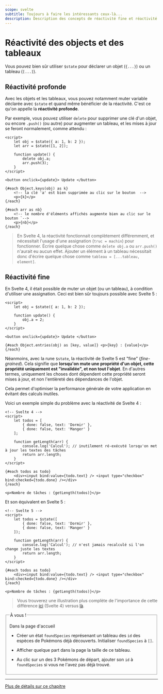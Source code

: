 ```yaml
---
scope: svelte
subtitle: Toujours à faire les intéressants ceux-là...
description: Description des concepts de réactivité fine et réactivité profonde en Svelte 5
---
```


# Réactivité des objects et des tableaux

Vous pouvez bien sûr utiliser `$state` pour déclarer un objet (`{...}`) ou un tableau (`[...]`).

## Réactivité profonde

Avec les objets et les tableaux, vous pouvez notamment muter variable déclarée avec `$state` et
quand même bénéficier de la réactivité. C'est ce qu'on appelle la **réactivité profonde**.

Par exemple, vous pouvez utiliser `delete` pour supprimer une clé d'un objet, ou encore `.push()`
(ou autre) pour augmenter un tableau, et les mises à jour se feront normalement, comme attendu :

```svelte
<script>
	let obj = $state({ a: 1, b: 2 });
	let arr = $state([1, 2]);

	function update() {
		delete obj.a;
		arr.push(3);
	}
</script>

<button onclick={update}> Update </button>

{#each Object.keys(obj) as k}
	<!-- la clé 'a' est bien supprimée au clic sur le bouton  -->
	<p>{k}</p>
{/each}

{#each arr as nb}
	<!-- le nombre d'éléments affichés augmente bien au clic sur le bouton `-->
	<p>{nb}</p>
{/each}
```

> En Svelte 4, la réactivité fonctionnait complètement différemment, et nécessitait l'usage d'une
> assignation (`truc = machin`) pour fonctionner. Écrire quelque chose comme `delete obj.a` ou
> `arr.push()` n'aurait eu aucun effet. Ajouter un élément à un tableau nécessitait donc d'écrire
> quelque chose comme `tableau = [...tableau, element]`.

## Réactivité fine

En Svelte 4, il était possible de muter un objet (ou un tableau), à condition d'utiliser une
assignation. Ceci est bien sûr toujours possible avec Svelte 5 :

```svelte
<script>
	let obj = $state({ a: 1, b: 2 });

	function update() {
		obj.a = 2;
	}
</script>

<button onclick={update}> Update </button>

{#each Object.entries(obj) as [key, value]} <p>{key} : {value}</p> {/each}
```

Néanmoins, avec la rune `$state`, la réactivité de Svelte 5 est "fine" (_fine-grained_). Cela
signifie que **lorsqu'on mute une propriété d'un objet, cette propriété uniquement est "invalidée",
et non tout l'objet**. En d'autres termes, uniquement les choses dont dépendent cette propriété
seront mises à jour, et non l'entièreté des dépendances de l'objet.

Cela permet d'optimiser la performance générale de votre application en évitant des calculs
inutiles.

Voici un exemple simple du problème avec la réactivité de Svelte 4 :

```svelte
<!-- Svelte 4 -->
<script>
	let todos = [
		{ done: false, text: 'Dormir' },
		{ done: false, text: 'Manger' }
	];

	function getLength(arr) {
		console.log('Calcul'); // inutilement ré-exécuté lorsqu'on met à jour les textes des tâches
		return arr.length;
	}
</script>

{#each todos as todo}
	<div><input bind:value={todo.text} /> <input type="checkbox" bind:checked={todo.done} /></div>
{/each}

<p>Nombre de tâches : {getLength(todos)}</p>
```

Et son équivalent en Svelte 5 :

```svelte
<!-- Svelte 5 -->
<script>
	let todos = $state([
		{ done: false, text: 'Dormir' },
		{ done: false, text: 'Manger' }
	]);

	function getLength(arr) {
		console.log('Calcul'); // n'est jamais recalculé si l'on change juste les textes
		return arr.length;
	}
</script>

{#each todos as todo}
	<div><input bind:value={todo.text} /> <input type="checkbox" bind:checked={todo.done} /></div>
{/each}

<p>Nombre de tâches : {getLength(todos)}</p>
```

> Vous trouverez une illustration plus complète de l'importance de cette différence
> [ici](https://svelte-5-preview.vercel.app/#H4sIAAAAAAAAE2VSy27jMAz8FVV7cAIE8t21DfSwf7C3OgdVohOhCmXIdLaF4H9fPewE6N7I0ZAzpBj4aCzMvHkPHOUNeMPfpomfOH1PKZnvYAliPrvFq4S0s_Jmon7AgSwQI6fdzDr2fn6NUATHBRUZh8zDTRo0eDlkzpGF9DyQcjg7C8K6y6HyoKRVi5UUidXxtVA80OKx9BbRIYHPTVjXs5cUCO0QjsICXuiai9Yf6lLrP5F4gDsgPbTNyAoiPuGbvXQdq35j7F4dWdHchhjoMVdJBxJCZOy0A2EPBkpuGjZKO8PpiRJ8UcOKHEl_ARJ3aRfYGWsJzg_N_6nRQFXt87X1c_fYGpwWYg7jINr9xS5sE6-szoTwC6S6bv8j5xxkxVabe18EtyYfBnWT9bqQt5ucb32erHQS3cDVFdTnh_saeKnLOeitMm1ir2zrohTq5CR_UDv14eddrM9Laeupj8d2c9qMBjRvyC-wntd_ggUqOqcCAAA=)
> (Svelte 4) versus
> [là](https://svelte-5-preview.vercel.app/#H4sIAAAAAAAAE2VSy07EMAz8lRCQ2kqovZe2Egf-gBvlEBJ3N9qsUyXuAqr67-TRZSW4xfZ4Zmxn5ZM24Hn7tnIUZ-Atf55n_sjpe46Bv4AhCLG3i5Mx03np9EzDiCMZIEZWWc969uBJEJRv79VTKIXitKAkbZE5OAuNGg9lwlZsjeWRpEVvDdTGHsrCgRRGLkZQABaJI0Ac0OIwa9TBKYFLJKwf2F181MoiVLUBPNAxNW1_1IVSrwFYwgWQfrX1xHKmPsE3u-t7VrxgYC8qljX3IUbK2vPij-XeO1IUbdkkjIfHa47gi1qWOUm4A1B9EWaBXN-qX8L_kLC9oria75rbgrHTOC_ELAaXyn5iv-7jbKxJgPUehDzuRxA-PeIGqFP6MmTBneRDo2qTXr-m1UXHO88NFe_ej1weQZ4-7NfIc1-KQe2dcf5rZ9dkpbWJTtL2u3lY_x59u32DrpmH8KPOVulJg-ItuQW29-0HkdosMowCAAA=).

<fieldset class='task'>
<legend>À vous !</legend>

Dans la page d'accueil

- Créer un état `foundSpecies` représenant un tableau des `id` des espèces de Pokémons déjà
  découverts. Initialiser `foundSpecies` à `[]`.

- Afficher quelque part dans la page la taille de ce tableau.

- Au clic sur un des 3 Pokémons de départ, ajouter son `id` à `foundSpecies` si vous ne l'avez
  pas déjà trouvé.

</fieldset>

---

[Plus de détails sur ce chapitre](https://svelte-5-preview.vercel.app/docs/fine-grained-reactivity)
